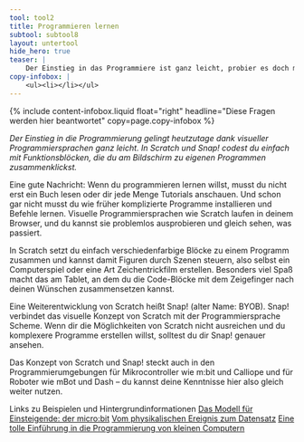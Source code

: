 ```yaml
---
tool: tool2
title: Programmieren lernen
subtool: subtool8
layout: untertool
hide_hero: true
teaser: |
    Der Einstieg in das Programmiere ist ganz leicht, probier es doch mal aus! Hier findest du viele Tipps.
copy-infobox: |
    <ul><li></li></ul>
---
```

{% include content-infobox.liquid float="right" headline="Diese Fragen werden hier beantwortet" copy=page.copy-infobox %}

*Der Einstieg in die Programmierung gelingt heutzutage dank visueller Programmiersprachen ganz leicht. In Scratch und Snap! codest du einfach mit Funktionsblöcken, die du am Bildschirm zu eigenen Programmen zusammenklickst.*

Eine gute Nachricht: Wenn du programmieren lernen willst, musst du nicht erst ein Buch lesen oder dir jede Menge Tutorials anschauen. Und schon gar nicht musst du wie früher komplizierte Programme installieren und Befehle lernen. Visuelle Programmiersprachen wie Scratch laufen in deinem Browser, und du kannst sie problemlos ausprobieren und gleich sehen, was passiert.

In Scratch setzt du einfach verschiedenfarbige Blöcke zu einem Programm zusammen und kannst damit Figuren durch Szenen steuern, also selbst ein Computerspiel oder eine Art Zeichentrickfilm erstellen. Besonders viel Spaß macht das am Tablet, an dem du die Code-Blöcke mit dem Zeigefinger nach deinen Wünschen zusammensetzen kannst.

Eine Weiterentwicklung von Scratch heißt Snap! (alter Name: BYOB). Snap! verbindet das visuelle Konzept von Scratch mit der Programmiersprache Scheme. Wenn dir die Möglichkeiten von Scratch nicht ausreichen und du komplexere Programme erstellen willst, solltest du dir Snap! genauer ansehen.

Das Konzept von Scratch und Snap! steckt auch in den Programmierumgebungen für Mikrocontroller wie m:bit und Calliope und für Roboter wie mBot und Dash – du kannst deine Kenntnisse hier also gleich weiter nutzen.
<p class="link-list">
    <span class="link-list-headline">Links zu Beispielen und Hintergrundinformationen</span>
    <a class="external-link" href="https://microbit.org/de/" target="_blank">Das Modell für Einsteigende: der micro:bit</a>
    <a class="external-link" href="https://hackmd.io/WqBwj-51SnuY6IfP93F6fA" target="_blank">Vom physikalischen Ereignis zum Datensatz</a>
    <a class="external-link" href="http://starthardware.org/" target="_blank">Eine tolle Einführung in die Programmierung von kleinen Computern</a>
</p>